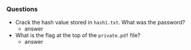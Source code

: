 ### Questions
- Crack the hash value stored in `hash1.txt`. What was the password?
	- answer
- What is the flag at the top of the `private.pdf` file?
	- answer